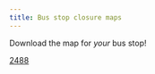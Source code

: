 ```yaml
---
title: Bus stop closure maps
---
```


Download the map for _your_ bus stop!

[2488](2488-closure-map.pdf)
